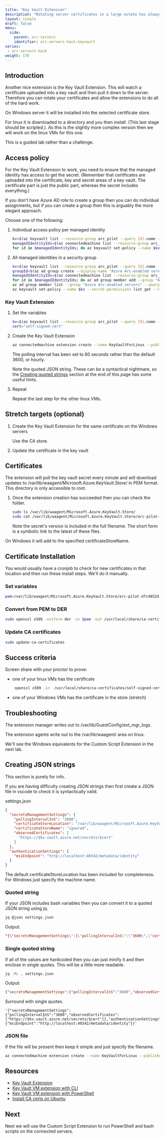 ```yaml
---
title: "Key Vault Extension"
description: "Rotating server certificates in a large estate has always been a administration hassle, so let this key vault extension take the heavy lifting for both Azure and Azure Arc-enabled VMs."
layout: single
draft: false
menu:
  side:
    parent: arc-servers
    identifier: arc-servers-hack-keyvault
series:
 - arc-servers-hack
weight: 170
---
```


## Introduction

Another nice extension is the Key Vault Extension. This will watch a certificate uploaded into a key vault and then pull it down to the server. Therefore you can rotate your certificates and allow the extensions to do all of the hard work.

On Windows server it will be installed into the selected certificate store.

For linux it is downloaded to a directory and you then install. (This last stage should be scripted.). As this is the slightly more complex version then we will work on the linux VMs for this one.

This is a guided lab rather than a challenge.

## Access policy

For the Key Vault Extension to work, you need to ensure that the managed identity has access to get the secret. (Remember that certificates are uploaded into the certificate, key and secret areas of a key vault. The certificate part is just the public part, whereas the secret includes everything.)

If you don't have Azure AD role to create a group then you can do individual assignments, but if you can create a group then this is arguably the more elegant approach.

Choose one of the following:

1. Individual access policy per managed identity

    ```bash
    kv=$(az keyvault list --resource-group arc_pilot --query [0].name --output tsv)
    managedIdentityIds=$(az connectedmachine list --resource-group arc_pilot --query "[].identity.principalId" --output tsv)
    for id in $managedIdentityIds; do az keyvault set-policy --name $kv --secret-permissions list get --resource-group arc_pilot --object-id $id; done
    ```

1. All managed identities in a security group

    ```bash
    kv=$(az keyvault list --resource-group arc_pilot --query [0].name --output tsv)
    groupId=$(az ad group create --display-name "Azure Arc-enabled servers" --mail-nickname arcservers --description "Managed identities for Azure Arc connected machines." --query objectId --output tsv)
    managedIdentityIds=$(az connectedmachine list --resource-group arc_pilot --query "[].identity.principalId" --output tsv)
    for id in $managedIdentityIds; do az ad group member add --group "Azure Arc-enabled servers" --member-id $id; done
    az ad group member list --group "Azure Arc-enabled servers" --query [].appId
    az keyvault set-policy --name $kv --secret-permissions list get --resource-group arc_pilot --object-id $groupId
    ```

### Key Vault Extension

1. Set the variables

    ```bash
    kv=$(az keyvault list --resource-group arc_pilot --query [0].name --output tsv)
    cert="self-signed-cert"
    ```

1. Create the Key Vault Extension

    ```bash
    az connectedmachine extension create --name KeyVaultForLinux --publisher Microsoft.Azure.KeyVault --type KeyVaultForLinux --machine-name ubuntu-03 --resource-group arc_pilot --settings "{\"secretsManagementSettings\":{\"pollingIntervalInS\":\"60\",\"observedCertificates\":[\"https://$kv.vault.azure.net/secrets/$cert\"]},\"authenticationSettings\":{\"msiEndpoint\":\"http://localhost:40342/metadata/identity\"}}"
    ```

    The polling interval has been set to 60 seconds rather than the default 3600, or hourly.

    Note the quoted JSON string. These can be a syntactical nightmare, so the [Creating quoted strings](#creating-quoted-strings) section at the end of this page has some useful hints.

1. Repeat

    Repeat the last step for the other linux VMs.

## Stretch targets (optional)

1. Create the Key Vault Extension for the same certificate on the Windows servers

    Use the CA store.

1. Update the certificate in the key vault

## Certificates

The extension will poll the key vault secret every minute and will download updates to /var/lib/waagent/Microsoft.Azure.KeyVault.Store/ in PEM format. This directory is only accessible to root.

1. Once the extension creation has succeeded then you can check the folder.

    ```bash
    sudo ls /var/lib/waagent/Microsoft.Azure.KeyVault.Store/
    sudo cat /var/lib/waagent/Microsoft.Azure.KeyVault.Store/arc-pilot-dfc4852d.self-signed-cert
    ```

    Note the secret's version is included in the full filename. The short form is a symbolic link to the latest of these files.

On Windows it will add to the specified certificateStoreName.

## Certificate Installation

You would usually have a cronjob to check for new certificates in that location and then run these install steps. We'll do it manually.

### Set variables

```bash
pem=/var/lib/waagent/Microsoft.Azure.KeyVault.Store/arc-pilot-dfc4852d.self-signed-cert
```

### Convert from PEM to DER

```bash
sudo openssl x509 -outform der -in $pem -out /usr/local/share/ca-certificates/self-signed-cert.crt
```

### Update CA certificates

```bash
sudo update-ca-certificates
```

## Success criteria

Screen share with your proctor to prove:

* one of your linux VMs has the certificate

  ```bash
   openssl x509 -in  /usr/local/share/ca-certificates/self-signed-cert.crt -inform der -noout -text
   ```

* one of your Windows VMs has the certificate in the store (stretch)

## Troubleshooting

The extension manager writes out to /var/lib/GuestConfig/ext_mgr_logs.

The extension agents write out to the /var/lib/waagent/ area on linux.

We'll see the Windows equivalents for the Custom Script Extension in the next lab.

## Creating JSON strings

This section is purely for info.

If you are having difficulty creating JSON strings then first create a JSON file in vscode to check it is syntactically valid.

settings.json

```json
{
  "secretsManagementSettings": {
    "pollingIntervalInS": "3600",
    "certificateStoreLocation": "/var/lib/waagent/Microsoft.Azure.KeyVault.Store/",
    "certificateStoreName": "ignored",
    "observedCertificates": [
      "https://$kv.vault.azure.net/secrets/$cert"
    ]
  },
  "authenticationSettings": {
    "msiEndpoint": "http://localhost:40342/metadata/identity"
  }
}
```

The default certificateStoreLocation has been included for completeness. For Windows just specify the machine name.

### Quoted string

If your JSON includes bash variables then you can convert it to a quoted JSON string using jq.

```bash
jq @json settings.json
```

Output:

```json
"{\"secretsManagementSettings\":{\"pollingIntervalInS\":\"3600\",\"certificateStoreName\":\"ignored\",\"certificateStoreLocation\":\"/var/lib/waagent/Microsoft.Azure.KeyVault.Store/\",\"observedCertificates\":[\"https://$kv.vault.azure.net/secrets/$cert\"]},\"authenticationSettings\":{\"msiEndpoint\":\"http://localhost:40342/metadata/identity\"}}"
```

### Single quoted string

If all of the values are hardcoded then you can just minify it and then enclose in single quotes. This will be a little more readable.

```bash
jq -Mc . settings.json
```

Output:

```json
{"secretsManagementSettings":{"pollingIntervalInS":"3600","observedCertificates":["https://$kv.vault.azure.net/secrets/$cert"]},"authenticationSettings":{"msiEndpoint":"http://localhost:40342/metadata/identity"}}
```

Surround with single quotes.

```text
'{"secretsManagementSettings":{"pollingIntervalInS":"3600","observedCertificates":["https://$kv.vault.azure.net/secrets/$cert"]},"authenticationSettings":{"msiEndpoint":"http://localhost:40342/metadata/identity"}}'
```

### JSON file

If the file will be present then keep it simple and just specify the filename.

```bash
az connectedmachine extension create --name KeyVaultForLinux --publisher Microsoft.Azure.KeyVault --type KeyVaultForLinux --machine-name ubuntu-02 --resource-group arc_pilot --settings settings.json
```

## Resources

* [Key Vault Extension](https://docs.microsoft.com/azure/azure-arc/servers/manage-vm-extensions#azure-key-vault-vm-extension)
* [Key Vault VM extension with CLI](https://docs.microsoft.com/azure/azure-arc/servers/manage-vm-extensions-cli#enable-extension)
* [Key Vault VM extension with PowerShell](https://docs.microsoft.com/azure/azure-arc/servers/manage-vm-extensions-powershell#key-vault-vm-extension)
* [Install CA certs on Ubuntu](https://www.techrepublic.com/article/how-to-install-ca-certificates-in-ubuntu-server/)

## Next

Next we will use the Custom Script Extension to run PowerShell and bash scripts on the connected servers.
